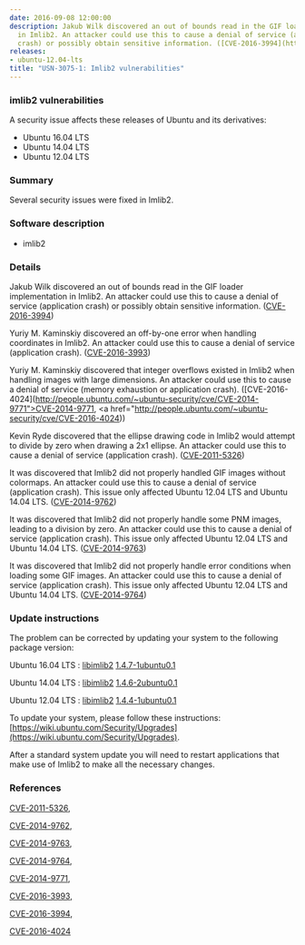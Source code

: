 ```yaml
---
date: 2016-09-08 12:00:00
description: Jakub Wilk discovered an out of bounds read in the GIF loader implementation
  in Imlib2. An attacker could use this to cause a denial of service (application
  crash) or possibly obtain sensitive information. ([CVE-2016-3994](http://people.ubuntu.com/~ubuntu-security/cve/CVE-2016-3994))
releases:
- ubuntu-12.04-lts
title: "USN-3075-1: Imlib2 vulnerabilities"
---
```


### imlib2 vulnerabilities

A security issue affects these releases of Ubuntu and its derivatives:

* Ubuntu 16.04 LTS
* Ubuntu 14.04 LTS
* Ubuntu 12.04 LTS

### Summary

Several security issues were fixed in Imlib2. 

### Software description

* imlib2 

### Details

Jakub Wilk discovered an out of bounds read in the GIF loader implementation in Imlib2. An attacker could use this to cause a denial of service (application crash) or possibly obtain sensitive information. ([CVE-2016-3994](http://people.ubuntu.com/~ubuntu-security/cve/CVE-2016-3994))

Yuriy M. Kaminskiy discovered an off-by-one error when handling coordinates in Imlib2. An attacker could use this to cause a denial of service (application crash). ([CVE-2016-3993](http://people.ubuntu.com/~ubuntu-security/cve/CVE-2016-3993))

Yuriy M. Kaminskiy discovered that integer overflows existed in Imlib2 when handling images with large dimensions. An attacker could use this to cause a denial of service (memory exhaustion or application crash). ([CVE-2016-4024](http://people.ubuntu.com/~ubuntu-security/cve/CVE-2014-9771">CVE-2014-9771</a>, <a href="http://people.ubuntu.com/~ubuntu-security/cve/CVE-2016-4024))

Kevin Ryde discovered that the ellipse drawing code in Imlib2 would attempt to divide by zero when drawing a 2x1 ellipse. An attacker could use this to cause a denial of service (application crash). ([CVE-2011-5326](http://people.ubuntu.com/~ubuntu-security/cve/CVE-2011-5326))

It was discovered that Imlib2 did not properly handled GIF images without colormaps. An attacker could use this to cause a denial of service (application crash). This issue only affected Ubuntu 12.04 LTS and Ubuntu 14.04 LTS. ([CVE-2014-9762](http://people.ubuntu.com/~ubuntu-security/cve/CVE-2014-9762))

It was discovered that Imlib2 did not properly handle some PNM images, leading to a division by zero. An attacker could use this to cause a denial of service (application crash). This issue only affected Ubuntu 12.04 LTS and Ubuntu 14.04 LTS. ([CVE-2014-9763](http://people.ubuntu.com/~ubuntu-security/cve/CVE-2014-9763))

It was discovered that Imlib2 did not properly handle error conditions when loading some GIF images. An attacker could use this to cause a denial of service (application crash). This issue only affected Ubuntu 12.04 LTS and Ubuntu 14.04 LTS. ([CVE-2014-9764](http://people.ubuntu.com/~ubuntu-security/cve/CVE-2014-9764)) 

### Update instructions

The problem can be corrected by updating your system to the following package version:

Ubuntu 16.04 LTS
 : [libimlib2](https://launchpad.net/ubuntu/+source/imlib2) <span> [1.4.7-1ubuntu0.1](https://launchpad.net/ubuntu/+source/imlib2/1.4.7-1ubuntu0.1) </span> 

Ubuntu 14.04 LTS
 : [libimlib2](https://launchpad.net/ubuntu/+source/imlib2) <span> [1.4.6-2ubuntu0.1](https://launchpad.net/ubuntu/+source/imlib2/1.4.6-2ubuntu0.1) </span> 

Ubuntu 12.04 LTS
 : [libimlib2](https://launchpad.net/ubuntu/+source/imlib2) <span> [1.4.4-1ubuntu0.1](https://launchpad.net/ubuntu/+source/imlib2/1.4.4-1ubuntu0.1) </span> 

To update your system, please follow these instructions: [https://wiki.ubuntu.com/Security/Upgrades](https://wiki.ubuntu.com/Security/Upgrades).

After a standard system update you will need to restart applications that make use of Imlib2 to make all the necessary changes. 

### References

 [CVE-2011-5326](http://people.ubuntu.com/~ubuntu-security/cve/CVE-2011-5326), 

 [CVE-2014-9762](http://people.ubuntu.com/~ubuntu-security/cve/CVE-2014-9762), 

 [CVE-2014-9763](http://people.ubuntu.com/~ubuntu-security/cve/CVE-2014-9763), 

 [CVE-2014-9764](http://people.ubuntu.com/~ubuntu-security/cve/CVE-2014-9764), 

 [CVE-2014-9771](http://people.ubuntu.com/~ubuntu-security/cve/CVE-2014-9771), 

 [CVE-2016-3993](http://people.ubuntu.com/~ubuntu-security/cve/CVE-2016-3993), 

 [CVE-2016-3994](http://people.ubuntu.com/~ubuntu-security/cve/CVE-2016-3994), 

 [CVE-2016-4024](http://people.ubuntu.com/~ubuntu-security/cve/CVE-2016-4024)
